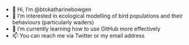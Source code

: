- 👋 Hi, I’m @btokatharinebowgen
- 👀 I’m interested in ecological modelling of bird populations and their behaviours (particularly waders)
- 🌱 I’m currently learning how to use GitHub more effectively
- 📫 You can reach me via Twitter or my email address

<!---
btokatharinebowgen/btokatharinebowgen is a ✨ special ✨ repository because its `README.md` (this file) appears on your GitHub profile.
You can click the Preview link to take a look at your changes.
--->
